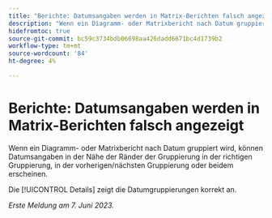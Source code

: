 ```yaml
---
title: "Berichte: Datumsangaben werden in Matrix-Berichten falsch angezeigt."
description: "Wenn ein Diagramm- oder Matrixbericht nach Datum gruppiert wird, können Datumsangaben in der Nähe der Ränder der Gruppierung in der richtigen Gruppierung, in der vorherigen/nächsten Gruppierung oder in beidem erscheinen."
hidefromtoc: true
source-git-commit: bc59c3734bdb06698aa426dadd6671bc4d1739b2
workflow-type: tm+mt
source-wordcount: '84'
ht-degree: 4%

---
```



# Berichte: Datumsangaben werden in Matrix-Berichten falsch angezeigt

Wenn ein Diagramm- oder Matrixbericht nach Datum gruppiert wird, können Datumsangaben in der Nähe der Ränder der Gruppierung in der richtigen Gruppierung, in der vorherigen/nächsten Gruppierung oder beidem erscheinen.

Die [!UICONTROL Details] zeigt die Datumgruppierungen korrekt an.

_Erste Meldung am 7. Juni 2023._

